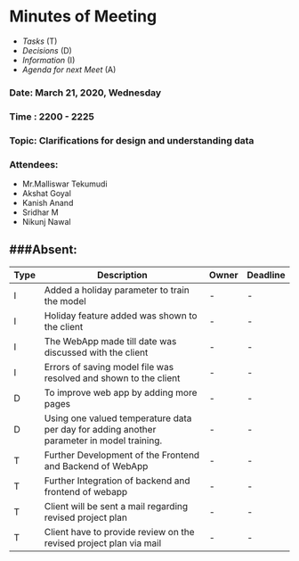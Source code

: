 # Minutes of Meeting

* *Tasks* (T)
* *Decisions* (D)
* *Information* (I)
* *Agenda for next Meet* (A)

 
### Date: March 21, 2020, Wednesday
### Time : 2200 - 2225
### Topic: Clarifications for design and understanding data
### Attendees:
- Mr.Malliswar Tekumudi
- Akshat Goyal
- Kanish Anand
- Sridhar M
- Nikunj Nawal

###Absent:
-----------------

**Type** | **Description** | **Owner** | **Deadline** |
---- | ---- | ---- | ---- |
I | Added a holiday parameter to train the model | - | - |
I | Holiday feature added was shown to the client | - | - |
I | The WebApp made till date was discussed with the client | - | - |
I | Errors of saving model file was resolved and shown to the client | - | - |
D | To improve web app by adding more pages | - | - |
D | Using one valued temperature data per day for adding another parameter in model training. | - | - |
T | Further Development of the Frontend and Backend of WebApp | - | - |
T | Further Integration of backend and frontend of webapp| - | - | 
T | Client will be sent a mail regarding revised project plan | - | - |
T | Client have to provide review on the revised project plan via mail | - | - |